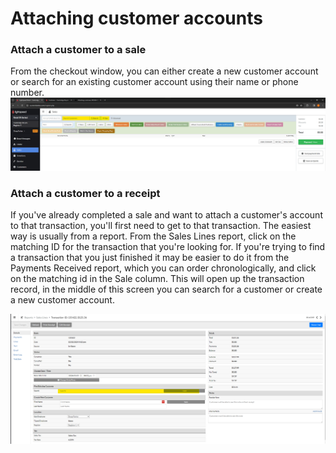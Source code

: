 # Attaching customer accounts

### Attach a customer to a sale
From the checkout window, you can either create a new customer account or search for an existing customer account using their name or phone number.
![image](images/searchcust.png)

### Attach a customer to a receipt
If you've already completed a sale and want to attach a customer's account to that transaction, you'll first need to get to that transaction. The easiest way is usually from a report. From the Sales Lines report, click on the matching ID for the transaction that you're looking for. If you're trying to find a transaction that you just finished it may be easier to do it from the Payments Received report, which you can order chronologically, and click on the matching id in the Sale column. 
This will open up the transaction record, in the middle of this screen you can search for a customer or create a new customer account.

![image](images/attachrec.png)

